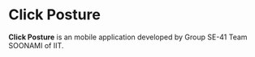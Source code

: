 # Click Posture

**Click Posture** is an mobile application developed by Group SE-41 Team SOONAMI of IIT.
